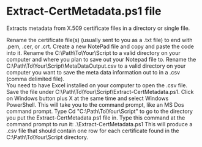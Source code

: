 # Extract-CertMetadata.ps1 file 
Extracts metadata from X.509 certificate files in a directory or single file.

Rename the certificate file(s) (usually sent to you as a .txt file) to end with .pem, .cer, or .crt. 
Create a new NotePad file and copy and paste the code into it. 
Rename the C:\Path\To\Your\Script to a valid directory on your computer and where you plan to save out your Notepad file to.
Rename the C:\Path\To\Your\Script\MetaDataOutput.csv to a valid directory on your computer you want to save the meta data information out to in a .csv (comma delimited file).  
You need to have Excel installed on your computer to open the .csv file.
Save the file under C:\Path\To\Your\Script\Extract-CertMetadata.ps1.
Click on Windows button plus X at the same time and select Windows PowerShell.
This will take you to the command prompt, like an MS Dos command prompt. 
Type Cd "C:\Path\To\Your\Script" to go to the directory you put the Extract-CertMetadata.ps1 file in.
Type this command at the command prompt to run it: .\Extract-CertMetadata.ps1
This will produce a .csv file that should contain one row for each certificate found in the C:\Path\To\Your\Script directory.
